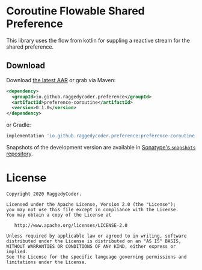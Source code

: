 Coroutine Flowable Shared Preference
====================================

This library uses the flow from kotlin for suppling a reactive stream for the shared preference.

Download
--------

Download [the latest AAR][1] or grab via Maven:
```xml
<dependency>
  <groupId>io.github.raggedycoder.preference</groupId>
  <artifactId>preference-coroutine</artifactId>
  <version>0.1.0</version>
</dependency>
```
or Gradle:
```groovy
implementation 'io.github.raggedycoder.preference:preference-coroutine:0.2.0'
```

Snapshots of the development version are available in [Sonatype's `snapshots` repository][snap].

License
=======

    Copyright 2020 RaggedyCoder.

    Licensed under the Apache License, Version 2.0 (the "License");
    you may not use this file except in compliance with the License.
    You may obtain a copy of the License at

       http://www.apache.org/licenses/LICENSE-2.0

    Unless required by applicable law or agreed to in writing, software
    distributed under the License is distributed on an "AS IS" BASIS,
    WITHOUT WARRANTIES OR CONDITIONS OF ANY KIND, either express or implied.
    See the License for the specific language governing permissions and
    limitations under the License.


 [1]: https://repo1.maven.org/maven2/io/github/raggedycoder/preference/preference-coroutine/0.2.0/preference-coroutine-0.2.0.aar
 [snap]: https://oss.sonatype.org/content/repositories/snapshots/
